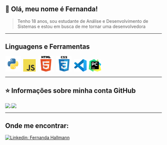 ## 💜 Olá, meu nome é <strong>Fernanda!</strong>

> Tenho 18 anos, sou estudante de Análise e Desenvolvimento de Sistemas e estou em busca de me tornar uma desenvolvedora

----

## Linguagens e Ferramentas

<div>
  <img height="50" src="https://github.com/github/explore/blob/958e74355c78af2f68a590e7ea3a88e7a2c8111b/topics/python/python.png">&nbsp;
  <img height="40" src="https://github.com/github/explore/blob/958e74355c78af2f68a590e7ea3a88e7a2c8111b/topics/javascript/javascript.png">&nbsp;
  <img height="50" src="https://github.com/github/explore/blob/958e74355c78af2f68a590e7ea3a88e7a2c8111b/topics/html/html.png">&nbsp;
  <img height="50" src="https://github.com/github/explore/blob/958e74355c78af2f68a590e7ea3a88e7a2c8111b/topics/css/css.png">&nbsp;
  <img height="40" src="https://github.com/github/explore/blob/958e74355c78af2f68a590e7ea3a88e7a2c8111b/topics/visual-studio-code/visual-studio-code.png">&nbsp;
  <img height="40" src="https://github.com/github/explore/blob/958e74355c78af2f68a590e7ea3a88e7a2c8111b/topics/pycharm/pycharm.png">&nbsp;
</div>

---

## ⭐ Informações sobre minha conta GitHub

<a href="https://github.com/anuraghazra/github-readme-stats">
  <img align="center" height="150em" src="https://github-readme-stats.vercel.app/api?username=FernandinhaBart&theme=radical" />
</a>

<a href="https://github.com/anuraghazra/github-readme-stats">
  <img align="center" height="150em" src="https://github-readme-stats.vercel.app/api/top-langs/?username=FernandinhaBart&hide=html&layout=compact&theme=radical" />
</a>

---

## Onde me encontrar: </h3> 

[![Linkedin: Fernanda Hallmann](https://img.shields.io/badge/LinkedIn-0077B5?style=for-the-badge&logo=linkedin&logoColor=white&link=https://www.linkedin.com/in/fernanda-hallmann/)](https://www.linkedin.com/in/fernanda-hallmann/)
